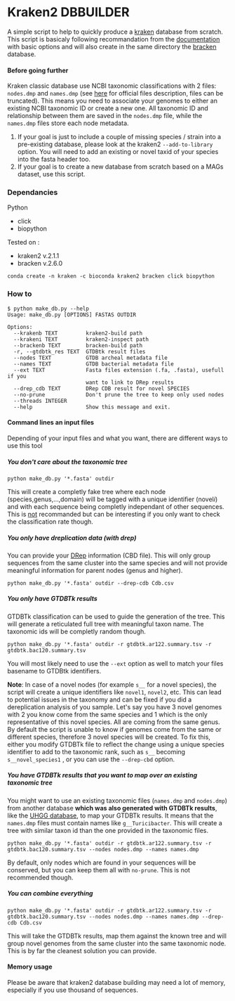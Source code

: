 
# Kraken2 DBBUILDER

A simple script to help to quickly produce a [kraken](http://ccb.jhu.edu/software/kraken2/) database from scratch. This script is basicaly following recommandation from the [documentation](https://github.com/DerrickWood/kraken2/wiki/Manual#custom-databases) with basic options and will also create in the same directory the [bracken](https://ccb.jhu.edu/software/bracken/) database. 

#### Before going further

Kraken classic database use NCBI taxonomic classifications with 2 files: `nodes.dmp` and `names.dmp` (see [here](https://ftp.ncbi.nih.gov/pub/taxonomy/taxdump_readme.txt) for official files description, files can be truncated). This means you need to associate your genomes to either an existing NCBI taxonomic ID or create a new one. All taxonomic ID and relationship between them are saved in the `nodes.dmp` file, while the `names.dmp` files store each node metadata. 

1. If your goal is just to include a couple of missing species / strain into a pre-existing database, please look at the kraken2 `--add-to-library` option. You will need to add an existing or novel taxid of your species into the fasta header too. 
2. If your goal is to create a new database from scratch based on a MAGs dataset, use this script.

### Dependancies

Python

* click
* biopython

Tested on :

* kraken2 v.2.1.1
* bracken v.2.6.0

`conda create -n kraken -c bioconda kraken2 bracken click biopython`

### How to

```
$ python make_db.py --help
Usage: make_db.py [OPTIONS] FASTAS OUTDIR

Options:
  --krakenb TEXT         kraken2-build path
  --krakeni TEXT         kraken2-inspect path
  --brackenb TEXT        bracken-build path
  -r, --gtdbtk_res TEXT  GTDBtk result files
  --nodes TEXT           GTDB archeal metadata file
  --names TEXT           GTDB bacterial metadata file
  --ext TEXT             Fasta files extension (.fa, .fasta), usefull if you
                         want to link to DRep results
  --drep_cdb TEXT        DRep CDB result for novel SPECIES
  --no-prune             Don't prune the tree to keep only used nodes
  --threads INTEGER
  --help                 Show this message and exit.
```

#### Command lines an input files

Depending of your input files and what you want, there are different ways to use this tool

##### You don't care about the taxonomic tree

`python make_db.py '*.fasta' outdir`

This will create a completly fake tree where each node (species,genus,...,domain) will be tagged with a unique identifier (novel*i*) and with each sequence being completly independant of other sequences. This is <u>not</u> recommanded but can be interesting if you only want to check the classification rate though.

##### You only have dreplication data (with drep)

You can provide your [DRep](https://github.com/MrOlm/drep) information (CBD file). This will only group sequences from the same cluster into the same species and will not provide meaningful information for parent nodes (genus and higher). 

`python make_db.py '*.fasta' outdir --drep-cdb Cdb.csv`

##### You only have GTDBTk results

GTDBTk classification can be used to guide the generation of the tree. This will generate a reticulated full tree with meaningful taxon name. The taxonomic ids will be completly random though.

`python make_db.py '*.fasta' outdir -r gtdbtk.ar122.summary.tsv -r gtdbtk.bac120.summary.tsv `

You will most likely need to use the `--ext` option as well to match your files basename to GTDBtk identifiers.

**Note**: In case of a novel nodes (for example `s__` for a novel species), the script will create a unique identifiers like `novel1`, `novel2`, etc. This can lead to potential issues in the taxonomy and can be fixed if you did a dereplication analysis of you sample. Let's say you have 3 novel genomes with 2 you know come from the same species and 1 which is the only representative of this novel species. All are coming from the same genus. By default the script is unable to know if genomes come from the same or different species, therefore 3 novel species will be created. To fix this, either you modify GTDBTk file to reflect the change using a unique species identifier to add to the taxonomic rank, such as `s__` becoming `s__novel_species1` , or you can use the `--drep-cbd` option.

##### You have GTDBTk results that you want to map over an existing taxonomic tree

You might want to use an existing taxonomic files (`names.dmp` and `nodes.dmp`) from another database **which was also generated with GTDBTk results**, like the [UHGG database](http://ftp.ebi.ac.uk/pub/databases/metagenomics/mgnify_genomes/human-gut/v1.0/uhgg_kraken2-db/taxonomy/), to map your GTDBTk results. It means that the `names.dmp` files must contain names like `g__Turicibacter`. This will create a tree with similar taxon id than the one provided in the taxonomic files.

`python make_db.py '*.fasta' outdir -r gtdbtk.ar122.summary.tsv -r gtdbtk.bac120.summary.tsv --nodes nodes.dmp --names names.dmp`

By default, only nodes which are found in your sequences will be conserved, but you can keep them all with `no-prune`. This is not recommended though.

##### You can combine everything

`python make_db.py '*.fasta' outdir -r gtdbtk.ar122.summary.tsv -r gtdbtk.bac120.summary.tsv --nodes nodes.dmp --names names.dmp --drep-cdb Cdb.csv`

This will take the GTDBTk results, map them against the known tree and will group novel genomes from the same cluster into the same taxonomic node. This is by far the cleanest solution you can provide. 

#### Memory usage

Please be aware that kraken2 database building may need a lot of memory, especially if you use thousand of sequences.